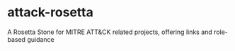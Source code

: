 # attack-rosetta
A Rosetta Stone for MITRE ATT&amp;CK related projects, offering links and role-based guidance
